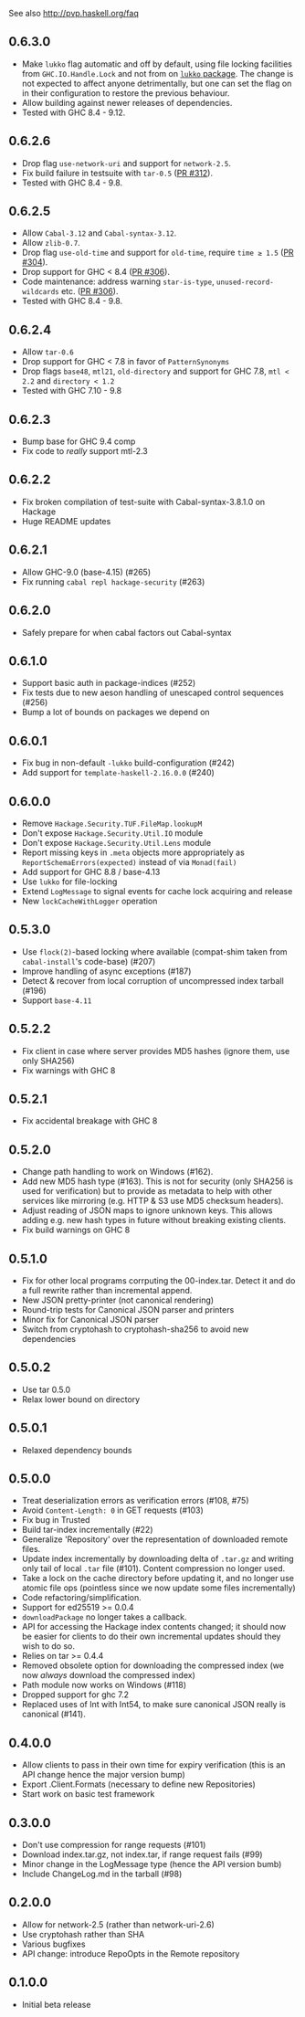See also http://pvp.haskell.org/faq

0.6.3.0
-------

* Make `lukko` flag automatic and off by default, using file locking
  facilities from `GHC.IO.Handle.Lock` and not from
  on [`lukko` package](https://hackage.haskell.org/package/lukko).
  The change is not expected to affect anyone detrimentally,
  but one can set the flag on in their configuration to restore
  the previous behaviour.
* Allow building against newer releases of dependencies.
* Tested with GHC 8.4 - 9.12.


0.6.2.6
-------

* Drop flag `use-network-uri` and support for `network-2.5`.
* Fix build failure in testsuite with `tar-0.5`
  ([PR #312](https://github.com/haskell/hackage-security/pull/312)).
* Tested with GHC 8.4 - 9.8.

0.6.2.5
-------

* Allow `Cabal-3.12` and `Cabal-syntax-3.12`.
* Allow `zlib-0.7`.
* Drop flag `use-old-time` and support for `old-time`, require `time ≥ 1.5`
  ([PR #304](https://github.com/haskell/hackage-security/pull/304)).
* Drop support for GHC < 8.4
  ([PR #306](https://github.com/haskell/hackage-security/pull/306)).
* Code maintenance: address warning `star-is-type`, `unused-record-wildcards` etc.
  ([PR #306](https://github.com/haskell/hackage-security/pull/306)).
* Tested with GHC 8.4 - 9.8.

0.6.2.4
-------

* Allow `tar-0.6`
* Drop support for GHC < 7.8 in favor of `PatternSynonyms`
* Drop flags `base48`, `mtl21`, `old-directory` and support for GHC 7.8, `mtl < 2.2` and `directory < 1.2`
* Tested with GHC 7.10 - 9.8

0.6.2.3
-------

* Bump base for GHC 9.4 comp
* Fix code to *really* support mtl-2.3

0.6.2.2
-------

* Fix broken compilation of test-suite with Cabal-syntax-3.8.1.0 on Hackage
* Huge README updates

0.6.2.1
-------

* Allow GHC-9.0 (base-4.15) (#265)
* Fix running `cabal repl hackage-security` (#263)

0.6.2.0
-------

* Safely prepare for when cabal factors out Cabal-syntax

0.6.1.0
-------

* Support basic auth in package-indices (#252)
* Fix tests due to new aeson handling of unescaped control sequences (#256)
* Bump a lot of bounds on packages we depend on

0.6.0.1
-------

* Fix bug in non-default `-lukko` build-configuration (#242)
* Add support for `template-haskell-2.16.0.0` (#240)

0.6.0.0
-------

* Remove `Hackage.Security.TUF.FileMap.lookupM`
* Don't expose `Hackage.Security.Util.IO` module
* Don't expose `Hackage.Security.Util.Lens` module
* Report missing keys in `.meta` objects more appropriately as
  `ReportSchemaErrors(expected)` instead of via `Monad(fail)`
* Add support for GHC 8.8 / base-4.13
* Use `lukko` for file-locking
* Extend `LogMessage` to signal events for cache lock acquiring and release
* New `lockCacheWithLogger` operation

0.5.3.0
-------

* Use `flock(2)`-based locking where available
  (compat-shim taken from `cabal-install`'s code-base) (#207)
* Improve handling of async exceptions (#187)
* Detect & recover from local corruption of uncompressed index tarball (#196)
* Support `base-4.11`

0.5.2.2
-------

* Fix client in case where server provides MD5 hashes
  (ignore them, use only SHA256)
* Fix warnings with GHC 8

0.5.2.1
-------

* Fix accidental breakage with GHC 8

0.5.2.0
-------

* Change path handling to work on Windows (#162).
* Add new MD5 hash type (#163). This is not for security (only SHA256 is
  used for verification) but to provide as metadata to help with other
  services like mirroring (e.g. HTTP & S3 use MD5 checksum headers).
* Adjust reading of JSON maps to ignore unknown keys. This allows adding
  e.g. new hash types in future without breaking existing clients.
* Fix build warnings on GHC 8


0.5.1.0
-------

* Fix for other local programs corrputing the 00-index.tar. Detect it
  and do a full rewrite rather than incremental append.
* New JSON pretty-printer (not canonical rendering)
* Round-trip tests for Canonical JSON parser and printers
* Minor fix for Canonical JSON parser
* Switch from cryptohash to cryptohash-sha256 to avoid new dependencies

0.5.0.2
-------
* Use tar 0.5.0
* Relax lower bound on directory

0.5.0.1
-------
* Relaxed dependency bounds

0.5.0.0
-------
* Treat deserialization errors as verification errors (#108, #75)
* Avoid `Content-Length: 0` in GET requests (#103)
* Fix bug in Trusted
* Build tar-index incrementally (#22)
* Generalize 'Repository' over the representation of downloaded remote files.
* Update index incrementally by downloading delta of `.tar.gz` and writing only
  tail of local `.tar` file (#101). Content compression no longer used.
* Take a lock on the cache directory before updating it, and no longer use
  atomic file ops (pointless since we now update some files incrementally)
* Code refactoring/simplification.
* Support for ed25519 >= 0.0.4
* `downloadPackage` no longer takes a callback.
* API for accessing the Hackage index contents changed; it should now be
  easier for clients to do their own incremental updates should they wish
  to do so.
* Relies on tar >= 0.4.4
* Removed obsolete option for downloading the compressed index (we now _always_
  download the compressed index)
* Path module now works on Windows (#118)
* Dropped support for ghc 7.2
* Replaced uses of Int with Int54, to make sure canonical JSON really is
  canonical (#141).

0.4.0.0
-------
* Allow clients to pass in their own time for expiry verification
  (this is an API change hence the major version bump)
* Export .Client.Formats (necessary to define new Repositories)
* Start work on basic test framework

0.3.0.0
-------
* Don't use compression for range requests (#101)
* Download index.tar.gz, not index.tar, if range request fails (#99)
* Minor change in the LogMessage type (hence the API version bumb)
* Include ChangeLog.md in the tarball (#98)

0.2.0.0
-------
* Allow for network-2.5 (rather than network-uri-2.6)
* Use cryptohash rather than SHA
* Various bugfixes
* API change: introduce RepoOpts in the Remote repository

0.1.0.0
-------
* Initial beta release
